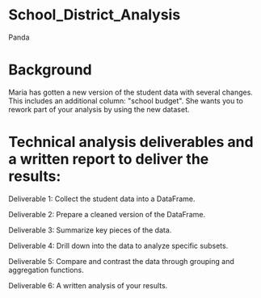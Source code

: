 # School_District_Analysis
Panda

# Background
Maria has gotten a new version of the student data with several changes. This includes an additional column: "school budget". She wants you to rework part of your analysis by using the new dataset.

# Technical analysis deliverables and a written report to deliver the results:

Deliverable 1: Collect the student data into a DataFrame.

Deliverable 2: Prepare a cleaned version of the DataFrame.

Deliverable 3: Summarize key pieces of the data.

Deliverable 4: Drill down into the data to analyze specific subsets.

Deliverable 5: Compare and contrast the data through grouping and aggregation functions.

Deliverable 6: A written analysis of your results.
